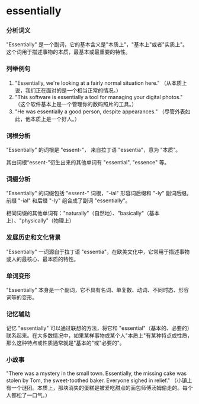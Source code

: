 # essentially

### 分析词义

  

"Essentially" 是一个副词，它的基本含义是"本质上"，"基本上"或者"实质上"。这个词用于描述事物的本质，最基本或最重要的特性。

  

### 列举例句

  

1.  "Essentially, we're looking at a fairly normal situation here." （从本质上说，我们正在面对的是一个相当正常的情况。）
2.  "This software is essentially a tool for managing your digital photos." （这个软件基本上是一个管理你的数码照片的工具。）
3.  "He was essentially a good person, despite appearances." （尽管外表如此，他本质上是一个好人。）

  

### 词根分析

  

"Essentially" 的词根是 "essent-"， 来自拉丁语 "essentia"，意为 "本质"。

  

其由词根“essent-”衍生出来的其他单词有 "essential", "essence" 等。

  

### 词缀分析

  

"Essentially" 的词缀包括 "essent-" 词根，"-ial" 形容词后缀和 "-ly" 副词后缀。前缀 "-ial" 和后缀 "-ly" 组合成了副词 "essentially"。

  

相同词缀的其他单词有："naturally"（自然地）、"basically"（基本上）、"physically"（物理上）

  

### 发展历史和文化背景

  

"Essentially" 一词源自于拉丁语 "essentia"，在欧美文化中，它常用于描述事物或人的最核心、最本质的特性。

  

### 单词变形

  

"Essentially" 本身是一个副词，它不具有名词、单复数、动词、不同时态、形容词等的变形。

  

### 记忆辅助

  

记忆 "essentially" 可以通过联想的方法，将它和 "essential"（基本的、必要的）联系起来。在大多数情况中，如果某样事物或某个人"本质上"有某种特点或性质，那么这种特点或性质通常就是"基本的"或"必要的"。

  

### 小故事

  

"There was a mystery in the small town. Essentially, the missing cake was stolen by Tom, the sweet-toothed baker. Everyone sighed in relief." （小镇上有一个谜团。本质上，那块消失的蛋糕是被爱吃甜点的面包师傅汤姆偷走的。每个人都松了一口气。）
